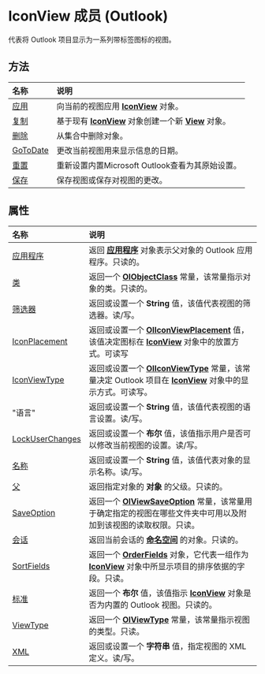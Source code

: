 
# IconView 成员 (Outlook)


代表将 Outlook 项目显示为一系列带标签图标的视图。


## 方法



|**名称**|**说明**|
|:-----|:-----|
|[应用](ddf036e9-ca69-9ade-05bd-c58d52f5c610.md)|向当前的视图应用  **[IconView](dc2efa6c-4752-f713-f77e-378036f358dc.md)** 对象。|
|[复制](aa0c2905-766b-55d7-db32-07caffd03815.md)|基于现有  **[IconView](dc2efa6c-4752-f713-f77e-378036f358dc.md)** 对象创建一个新 **[View](41c8d149-9912-1685-4c8b-3c849cc6f1ed.md)** 对象。|
|[删除](fa5ea9eb-3eb9-6617-d4e4-76b06e6dfa96.md)|从集合中删除对象。|
|[GoToDate](aef21294-fddd-0dac-fdf1-262e7f28623b.md)|更改当前视图用来显示信息的日期。|
|[重置](0cb48612-db32-19e4-1478-694898775752.md)|重新设置内置Microsoft Outlook查看为其原始设置。|
|[保存](a3fbd05c-c6f8-b387-d0fd-436c4c1ecc1e.md)|保存视图或保存对视图的更改。|

## 属性



|**名称**|**说明**|
|:-----|:-----|
|[应用程序](faf2c585-ebfd-f823-c73c-f820e34d27d9.md)|返回 **[应用程序](797003e7-ecd1-eccb-eaaf-32d6ddde8348.md)** 对象表示父对象的 Outlook 应用程序。只读的。|
|[类](9e7f18aa-bab0-653b-afd3-dc1add1971d1.md)|返回一个 **[OlObjectClass](33d724b3-df3c-2a7f-a80f-93b66d96f588.md)** 常量，该常量指示对象的类。只读的。|
|[筛选器](121b375b-40f0-ef8c-108a-ac57d6e693e7.md)|返回或设置一个 **String** 值，该值代表视图的筛选器。读/写。|
|[IconPlacement](8b6f403e-1eeb-6f23-b780-808d5f5b5bc6.md)|返回或设置一个  **[OlIconViewPlacement](41c8daf2-3ecf-5dc7-8746-b81be0a8f18f.md)** 值，该值决定图标在 **[IconView](dc2efa6c-4752-f713-f77e-378036f358dc.md)** 对象中的放置方式。可读写|
|[IconViewType](8255256d-eb71-6d3c-66bf-27aa5a103297.md)|返回或设置一个  **[OlIconViewType](81fefee1-25b3-dbe5-0d10-047259e273a6.md)** 常量，该常量决定 Outlook 项目在 **[IconView](dc2efa6c-4752-f713-f77e-378036f358dc.md)** 对象中的显示方式。可读写。|
|"语言"[](7b35d1ce-991f-00c6-c225-a5fcf3b7f888.md)|返回或设置一个 **String** 值，该值代表视图的语言设置。读/写。|
|[LockUserChanges](53d42f7f-3fb0-2a3f-7431-f21fb43820d1.md)|返回或设置一个 **布尔** 值，该值指示用户是否可以修改当前视图的设置。读/写。|
|[名称](6b5862b5-ebf4-ccef-8ded-56f1a530bcf2.md)|返回或设置一个 **String** 值，该值代表对象的显示名称。读/写。|
|[父](13609963-0156-bb25-2c23-b857e62a1b37.md)|返回指定对象的 **对象** 的父级。只读的。|
|[SaveOption](23beb50f-94ab-c3dc-da06-7c8a51355c4a.md)|返回一个  **[OlViewSaveOption](c08bab4d-ecdd-a2ac-1cdc-fa910f9585e0.md)** 常量，该常量用于确定指定的视图在哪些文件夹中可用以及附加到该视图的读取权限。只读。|
|[会话](456b7396-f69c-57bb-1e71-cfc26b9e5613.md)|返回当前会话的 **[命名空间](f0dcaa19-07f5-5d42-a3bf-2e42b7885644.md)** 的对象。只读的。|
|[SortFields](1fcc81e9-e224-3795-f534-b9df4633aaec.md)|返回一个  **[OrderFields](e115fb80-352d-fd2e-c1c3-d266776fe122.md)** 对象，它代表一组作为 **[IconView](dc2efa6c-4752-f713-f77e-378036f358dc.md)** 对象中所显示项目的排序依据的字段。只读。|
|[标准](13816c3b-a35f-30cf-c63e-fb7d52a0a942.md)|返回一个 **布尔** 值，该值指示 **[IconView](dc2efa6c-4752-f713-f77e-378036f358dc.md)** 对象是否为内置的 Outlook 视图。只读的。|
|[ViewType](c306a1e9-97a0-6e54-38df-99c04af5d756.md)|返回一个  **[OlViewType](f2fec9d0-55c2-0991-0e1b-4dd653fdf09d.md)** 常量，该常量指示视图的类型。只读。|
|[XML](d6876759-9266-77ab-c61e-e7d2eb240a96.md)|返回或设置一个 **字符串** 值，指定视图的 XML 定义。读/写。|

